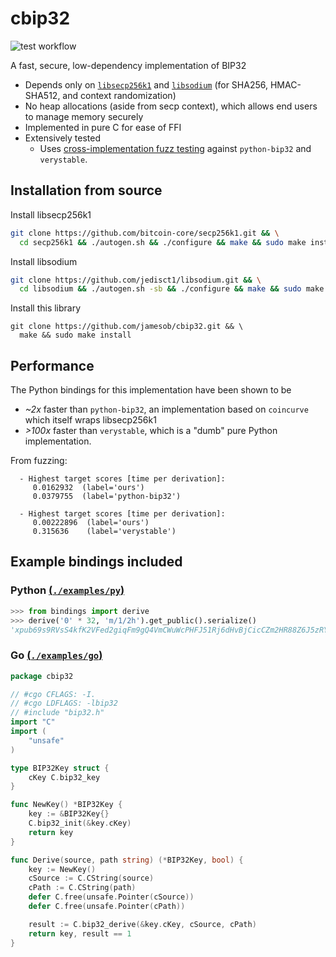 # cbip32

![test workflow](https://github.com/jamesob/cbip32/actions/workflows/tests.yml/badge.svg)

A fast, secure, low-dependency implementation of BIP32

- Depends only on [`libsecp256k1`](https://github.com/bitcoin-core/secp256k1) and
  [`libsodium`](https://github.com/jedisct1/libsodium) (for SHA256, HMAC-SHA512, and
  context randomization)
- No heap allocations (aside from secp context), which allows end users to manage memory securely
- Implemented in pure C for ease of FFI
- Extensively tested
  - Uses [cross-implementation fuzz testing](./examples/py/test_fuzz_cross_impl.py) 
    against `python-bip32` and `verystable`.


## Installation from source

Install libsecp256k1
```bash
git clone https://github.com/bitcoin-core/secp256k1.git && \
  cd secp256k1 && ./autogen.sh && ./configure && make && sudo make install
```

Install libsodium
```bash
git clone https://github.com/jedisct1/libsodium.git && \
  cd libsodium && ./autogen.sh -sb && ./configure && make && sudo make install
```

Install this library
```
git clone https://github.com/jamesob/cbip32.git && \
  make && sudo make install
```

## Performance

The Python bindings for this implementation have been shown to be
- *~2x* faster than `python-bip32`, an implementation based on `coincurve` which itself
  wraps libsecp256k1
- *>100x* faster than `verystable`, which is a "dumb" pure Python implementation.

From fuzzing:
```
  - Highest target scores [time per derivation]:
     0.0162932  (label='ours')
     0.0379755  (label='python-bip32')

  - Highest target scores [time per derivation]:
     0.00222896  (label='ours')
     0.315636    (label='verystable')
```


## Example bindings included

### Python [(`./examples/py`)](./examples/py)

```python
>>> from bindings import derive
>>> derive('0' * 32, 'm/1/2h').get_public().serialize()
'xpub69s9RVsS4kfK2VFed2giqFm9gQ4VmCWuWcPHFJ51Rj6dHvBjCicCZm2HR88Z6J5zRYyHkt7W9LPygBc57RCCPp2t1AxCNa1VtvSq4qWYLqK'
```

### Go [(`./examples/go`)](./examples/go)

```go
package cbip32

// #cgo CFLAGS: -I.
// #cgo LDFLAGS: -lbip32
// #include "bip32.h"
import "C"
import (
    "unsafe"
)

type BIP32Key struct {
    cKey C.bip32_key
}

func NewKey() *BIP32Key {
    key := &BIP32Key{}
    C.bip32_init(&key.cKey)
    return key
}

func Derive(source, path string) (*BIP32Key, bool) {
    key := NewKey()
    cSource := C.CString(source)
    cPath := C.CString(path)
    defer C.free(unsafe.Pointer(cSource))
    defer C.free(unsafe.Pointer(cPath))

    result := C.bip32_derive(&key.cKey, cSource, cPath)
    return key, result == 1
}
```
